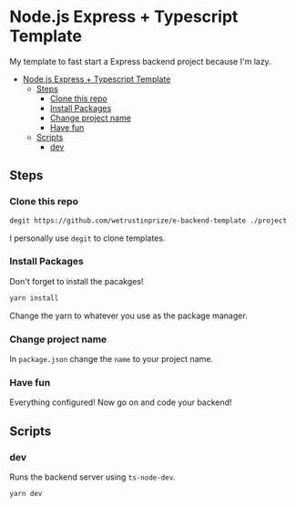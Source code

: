 # Node.js Express + Typescript Template

My template to fast start a Express backend project because I'm lazy.

- [Node.js Express + Typescript Template](#nodejs-express--typescript-template)
  - [Steps](#steps)
    - [Clone this repo](#clone-this-repo)
    - [Install Packages](#install-packages)
    - [Change project name](#change-project-name)
    - [Have fun](#have-fun)
  - [Scripts](#scripts)
    - [dev](#dev)

## Steps

### Clone this repo

```bash
degit https://github.com/wetrustinprize/e-backend-template ./project
```

I personally use `degit` to clone templates.

### Install Packages

Don't forget to install the pacakges!

```bash
yarn install
```

Change the yarn to whatever you use as the package manager.

### Change project name

In `package.json` change the `name` to your project name.

### Have fun

Everything configured! Now go on and code your backend!

## Scripts

### dev

Runs the backend server using `ts-node-dev`.

```bash
yarn dev
```
